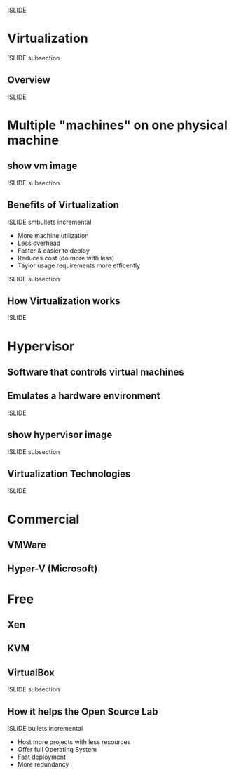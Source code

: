 !SLIDE

# Virtualization #

!SLIDE subsection

## Overview ##

!SLIDE

# Multiple "machines" on one physical machine #

## show vm image ##

!SLIDE subsection

## Benefits of Virtualization ##

!SLIDE smbullets incremental

* More machine utilization
* Less overhead
* Faster & easier to deploy
* Reduces cost (do more with less)
* Taylor usage requirements more efficently

!SLIDE subsection

## How Virtualization works ##

!SLIDE

# Hypervisor #
## Software that controls virtual machines ##
## Emulates a hardware environment ##

!SLIDE 

## show hypervisor image ##

!SLIDE subsection

## Virtualization Technologies ##

!SLIDE

# Commercial #
## VMWare ##
## Hyper-V (Microsoft) ##
# Free #
## Xen ##
## KVM ##
## VirtualBox ##

!SLIDE subsection

## How it helps the Open Source Lab ##

!SLIDE bullets incremental

* Host more projects with less resources
* Offer full Operating System 
* Fast deployment
* More redundancy
